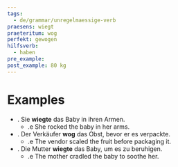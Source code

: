 ```yaml
---
tags:
  - de/grammar/unregelmaessige-verb
praesens: wiegt
praeteritum: wog
perfekt: gewogen
hilfsverb:
  - haben
pre_example: 
post_example: 80 kg
---
```


# Examples
- . Sie **wiegte** das Baby in ihren Armen.
	- .e She rocked the baby in her arms.
- . Der Verkäufer **wog** das Obst, bevor er es verpackte.
	- .e The vendor scaled the fruit before packaging it.
- . Die Mutter **wiegte** das Baby, um es zu beruhigen.
	- .e The mother cradled the baby to soothe her.
